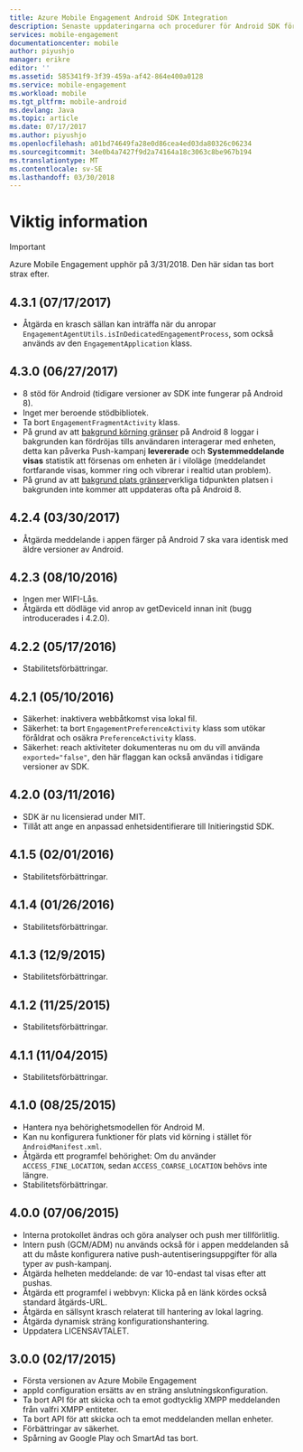 ```yaml
---
title: Azure Mobile Engagement Android SDK Integration
description: Senaste uppdateringarna och procedurer för Android SDK för Azure Mobile Engagement
services: mobile-engagement
documentationcenter: mobile
author: piyushjo
manager: erikre
editor: ''
ms.assetid: 585341f9-3f39-459a-af42-864e400a0128
ms.service: mobile-engagement
ms.workload: mobile
ms.tgt_pltfrm: mobile-android
ms.devlang: Java
ms.topic: article
ms.date: 07/17/2017
ms.author: piyushjo
ms.openlocfilehash: a01bd74649fa28e0d86cea4ed03da80326c06234
ms.sourcegitcommit: 34e0b4a7427f9d2a74164a18c3063c8be967b194
ms.translationtype: MT
ms.contentlocale: sv-SE
ms.lasthandoff: 03/30/2018
---
```

# <a name="release-notes"></a>Viktig information
> [!IMPORTANT]
> Azure Mobile Engagement upphör på 3/31/2018. Den här sidan tas bort strax efter.
> 


## <a name="431-07172017"></a>4.3.1 (07/17/2017)
* Åtgärda en krasch sällan kan inträffa när du anropar `EngagementAgentUtils.isInDedicatedEngagementProcess`, som också används av den `EngagementApplication` klass.

## <a name="430-06272017"></a>4.3.0 (06/27/2017)
* 8 stöd för Android (tidigare versioner av SDK inte fungerar på Android 8).
* Inget mer beroende stödbibliotek.
* Ta bort `EngagementFragmentActivity` klass.
* På grund av att [bakgrund körning gränser](https://developer.android.com/preview/features/background.html) på Android 8 loggar i bakgrunden kan fördröjas tills användaren interagerar med enheten, detta kan påverka Push-kampanj **levererade** och **Systemmeddelande visas** statistik att försenas om enheten är i viloläge (meddelandet fortfarande visas, kommer ring och vibrerar i realtid utan problem).
* På grund av att [bakgrund plats gränser](https://developer.android.com/preview/features/background-location-limits.html)verkliga tidpunkten platsen i bakgrunden inte kommer att uppdateras ofta på Android 8.

## <a name="424-03302017"></a>4.2.4 (03/30/2017)
* Åtgärda meddelande i appen färger på Android 7 ska vara identisk med äldre versioner av Android.

## <a name="423-08102016"></a>4.2.3 (08/10/2016)
* Ingen mer WIFI-Lås.
* Åtgärda ett dödläge vid anrop av getDeviceId innan init (bugg introducerades i 4.2.0).

## <a name="422-05172016"></a>4.2.2 (05/17/2016)
* Stabilitetsförbättringar.

## <a name="421-05102016"></a>4.2.1 (05/10/2016)
* Säkerhet: inaktivera webbåtkomst visa lokal fil.
* Säkerhet: ta bort `EngagementPreferenceActivity` klass som utökar föråldrat och osäkra `PreferenceActivity` klass.
* Säkerhet: reach aktiviteter dokumenteras nu om du vill använda `exported="false"`, den här flaggan kan också användas i tidigare versioner av SDK.

## <a name="420-03112016"></a>4.2.0 (03/11/2016)
* SDK är nu licensierad under MIT.
* Tillåt att ange en anpassad enhetsidentifierare till Initieringstid SDK.

## <a name="415-02012016"></a>4.1.5 (02/01/2016)
* Stabilitetsförbättringar.

## <a name="414-01262016"></a>4.1.4 (01/26/2016)
* Stabilitetsförbättringar.

## <a name="413-1292015"></a>4.1.3 (12/9/2015)
* Stabilitetsförbättringar.

## <a name="412-11252015"></a>4.1.2 (11/25/2015)
* Stabilitetsförbättringar.

## <a name="411-11042015"></a>4.1.1 (11/04/2015)
* Stabilitetsförbättringar.

## <a name="410-08252015"></a>4.1.0 (08/25/2015)
* Hantera nya behörighetsmodellen för Android M.
* Kan nu konfigurera funktioner för plats vid körning i stället för `AndroidManifest.xml`.
* Åtgärda ett programfel behörighet: Om du använder `ACCESS_FINE_LOCATION`, sedan `ACCESS_COARSE_LOCATION` behövs inte längre.
* Stabilitetsförbättringar.

## <a name="400-07062015"></a>4.0.0 (07/06/2015)
* Interna protokollet ändras och göra analyser och push mer tillförlitlig.
* Intern push (GCM/ADM) nu används också för i appen meddelanden så att du måste konfigurera native push-autentiseringsuppgifter för alla typer av push-kampanj.
* Åtgärda helheten meddelande: de var 10-endast tal visas efter att pushas.
* Åtgärda ett programfel i webbvyn: Klicka på en länk kördes också standard åtgärds-URL.
* Åtgärda en sällsynt krasch relaterat till hantering av lokal lagring.
* Åtgärda dynamisk sträng konfigurationshantering.
* Uppdatera LICENSAVTALET.

## <a name="300-02172015"></a>3.0.0 (02/17/2015)
* Första versionen av Azure Mobile Engagement
* appId configuration ersätts av en sträng anslutningskonfiguration.
* Ta bort API för att skicka och ta emot godtycklig XMPP meddelanden från valfri XMPP entiteter.
* Ta bort API för att skicka och ta emot meddelanden mellan enheter.
* Förbättringar av säkerhet.
* Spårning av Google Play och SmartAd tas bort.

